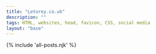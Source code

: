 ```yaml
---
title: "Letorey.co.uk"
description: ""
tags: HTML, websites, head, favicon, CSS, social media
layout: "base"
---
```


{% include 'all-posts.njk' %}